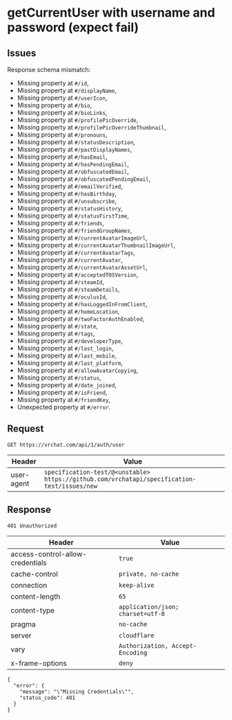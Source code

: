 # getCurrentUser with username and password (expect fail)

## Issues
Response schema mismatch:
* Missing property at ``#/id``,
* Missing property at ``#/displayName``,
* Missing property at ``#/userIcon``,
* Missing property at ``#/bio``,
* Missing property at ``#/bioLinks``,
* Missing property at ``#/profilePicOverride``,
* Missing property at ``#/profilePicOverrideThumbnail``,
* Missing property at ``#/pronouns``,
* Missing property at ``#/statusDescription``,
* Missing property at ``#/pastDisplayNames``,
* Missing property at ``#/hasEmail``,
* Missing property at ``#/hasPendingEmail``,
* Missing property at ``#/obfuscatedEmail``,
* Missing property at ``#/obfuscatedPendingEmail``,
* Missing property at ``#/emailVerified``,
* Missing property at ``#/hasBirthday``,
* Missing property at ``#/unsubscribe``,
* Missing property at ``#/statusHistory``,
* Missing property at ``#/statusFirstTime``,
* Missing property at ``#/friends``,
* Missing property at ``#/friendGroupNames``,
* Missing property at ``#/currentAvatarImageUrl``,
* Missing property at ``#/currentAvatarThumbnailImageUrl``,
* Missing property at ``#/currentAvatarTags``,
* Missing property at ``#/currentAvatar``,
* Missing property at ``#/currentAvatarAssetUrl``,
* Missing property at ``#/acceptedTOSVersion``,
* Missing property at ``#/steamId``,
* Missing property at ``#/steamDetails``,
* Missing property at ``#/oculusId``,
* Missing property at ``#/hasLoggedInFromClient``,
* Missing property at ``#/homeLocation``,
* Missing property at ``#/twoFactorAuthEnabled``,
* Missing property at ``#/state``,
* Missing property at ``#/tags``,
* Missing property at ``#/developerType``,
* Missing property at ``#/last_login``,
* Missing property at ``#/last_mobile``,
* Missing property at ``#/last_platform``,
* Missing property at ``#/allowAvatarCopying``,
* Missing property at ``#/status``,
* Missing property at ``#/date_joined``,
* Missing property at ``#/isFriend``,
* Missing property at ``#/friendKey``,
* Unexpected property at ``#/error``.
## Request
`GET https://vrchat.com/api/1/auth/user`

| Header | Value |
| ------ | ----- |
| user-agent | `specification-test/@<unstable> https://github.com/vrchatapi/specification-test/issues/new` |


## Response
`401 Unauthorized`

| Header | Value |
| ------ | ----- |
| access-control-allow-credentials | `true` |
| cache-control | `private, no-cache` |
| connection | `keep-alive` |
| content-length | `65` |
| content-type | `application/json; charset=utf-8` |
| pragma | `no-cache` |
| server | `cloudflare` |
| vary | `Authorization, Accept-Encoding` |
| x-frame-options | `deny` |

```jsonc
{
  "error": {
    "message": "\"Missing Credentials\"",
    "status_code": 401
  }
}
```
